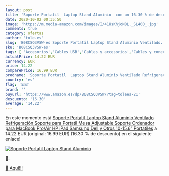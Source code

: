 ```yaml
---
layout: post
title: 'Soporte Portatil  Laptop Stand Aluminio  con un 16.30 % de descuento'
date: 2020-10-02 00:35:50
image: 'https://m.media-amazon.com/images/I/41HsKhjoN8L._SL400_.jpg'
comments: true
category: ofertas
author: 'tole.es'
slug: 'B08CSQ3VSW-es Soporte Portatil Laptop Stand Aluminio Ventilado...'
sku: 'B08CSQ3VSW-es'
tags: [ 'Accesorios','Cables USB','Cables y accesorios','Cables y conectores','Informática','ipad', ]
actualPrice: 14.22 EUR
currency: EUR
price: 14.22
comparePrice: 16.99 EUR
prodname: 'Soporte Portatil  Laptop Stand Aluminio Ventilado Refrigeración Soporte para Portatil Mesa  Adjustable Soporte Ordenador para MacBook Pro/Air  HP  iPad  Samsung  Dell y Otros 10-15.6” Portatiles'
country: 'es'
flag: '🇪🇸'
brand: ''
buyurl: 'https://www.amazon.es/dp/B08CSQ3VSW/?tag=tolees-21'
descuento: '16.30'
average: '14.22'
---
```


En este momento está [Soporte Portatil  Laptop Stand Aluminio Ventilado Refrigeración Soporte para Portatil Mesa  Adjustable Soporte Ordenador para MacBook Pro/Air  HP  iPad  Samsung  Dell y Otros 10-15.6” Portatiles](https://www.amazon.es/dp/B08CSQ3VSW/?tag=tolees-21) a 14.22 EUR (original: 16.99 EUR) (16.30 %  de descuento) en el siguiente enlace!

[![Soporte Portatil  Laptop Stand Aluminio ](https://m.media-amazon.com/images/I/41HsKhjoN8L._SL400_.jpg)](https://www.amazon.es/dp/B08CSQ3VSW/?tag=tolees-21)

🔎:


[🛒 Aquí!!!](https://www.amazon.es/dp/B08CSQ3VSW/?tag=tolees-21)
